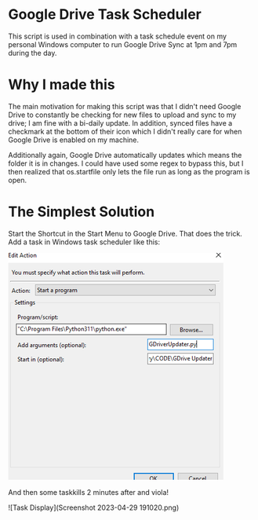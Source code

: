 # Google Drive Task Scheduler

This script is used in combination with a task schedule event on my personal Windows computer to run Google Drive Sync at 1pm and 7pm during the day. 

# Why I made this

The main motivation for making this script was that I didn't need Google Drive to constantly be checking for new files to upload and sync to my drive; I am fine with a bi-daily update. In addition, synced files have a checkmark at the bottom of their icon which I didn't really care for when Google Drive is enabled on my machine.

Additionally again, Google Drive automatically updates which means the folder it is in changes. I could have used some regex to bypass this, but I then realized that os.startfile only lets the file run as long as the program is open.

# The Simplest Solution

Start the Shortcut in the Start Menu to Google Drive. That does the trick. Add a task in Windows task scheduler like this:

![Task Setup](Capture.PNG)

And then some taskkills 2 minutes after and viola!

![Task Display](Screenshot 2023-04-29 191020.png)
